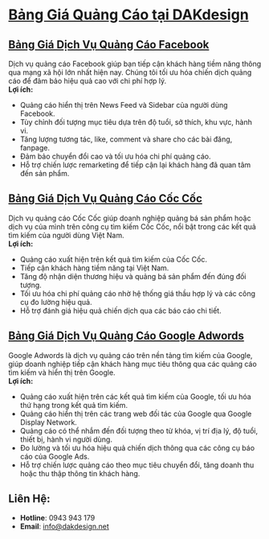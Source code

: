 # [Bảng Giá Quảng Cáo tại DAKdesign](https://www.dakdesign.net/vi/bang-gia/bang-gia-quang-cao/)

## [Bảng Giá Dịch Vụ Quảng Cáo Facebook](https://www.dakdesign.net/bang-gia-dich-vu-quang-cao-facebook/)
Dịch vụ quảng cáo Facebook giúp bạn tiếp cận khách hàng tiềm năng thông qua mạng xã hội lớn nhất hiện nay. Chúng tôi tối ưu hóa chiến dịch quảng cáo để đảm bảo hiệu quả cao với chi phí hợp lý.  
**Lợi ích:**
- Quảng cáo hiển thị trên News Feed và Sidebar của người dùng Facebook.
- Tùy chỉnh đối tượng mục tiêu dựa trên độ tuổi, sở thích, khu vực, hành vi.
- Tăng lượng tương tác, like, comment và share cho các bài đăng, fanpage.
- Đảm bảo chuyển đổi cao và tối ưu hóa chi phí quảng cáo.
- Hỗ trợ chiến lược remarketing để tiếp cận lại khách hàng đã quan tâm đến sản phẩm.

## [Bảng Giá Dịch Vụ Quảng Cáo Cốc Cốc](https://www.dakdesign.net/bang-gia-dich-vu-quang-cao-coc-coc/)
Dịch vụ quảng cáo Cốc Cốc giúp doanh nghiệp quảng bá sản phẩm hoặc dịch vụ của mình trên công cụ tìm kiếm Cốc Cốc, nổi bật trong các kết quả tìm kiếm của người dùng Việt Nam.  
**Lợi ích:**
- Quảng cáo xuất hiện trên kết quả tìm kiếm của Cốc Cốc.
- Tiếp cận khách hàng tiềm năng tại Việt Nam.
- Tăng độ nhận diện thương hiệu và quảng bá sản phẩm đến đúng đối tượng.
- Tối ưu hóa chi phí quảng cáo nhờ hệ thống giá thầu hợp lý và các công cụ đo lường hiệu quả.
- Hỗ trợ đánh giá hiệu quả chiến dịch qua các báo cáo chi tiết.

## [Bảng Giá Dịch Vụ Quảng Cáo Google Adwords](https://www.dakdesign.net/bang-gia-dich-vu-quang-cao-google-adwords/)
Google Adwords là dịch vụ quảng cáo trên nền tảng tìm kiếm của Google, giúp doanh nghiệp tiếp cận khách hàng mục tiêu thông qua các quảng cáo tìm kiếm và hiển thị trên Google.  
**Lợi ích:**
- Quảng cáo xuất hiện trên các kết quả tìm kiếm của Google, tối ưu hóa thứ hạng trong kết quả tìm kiếm.
- Quảng cáo hiển thị trên các trang web đối tác của Google qua Google Display Network.
- Quảng cáo có thể nhắm đến đối tượng theo từ khóa, vị trí địa lý, độ tuổi, thiết bị, hành vi người dùng.
- Đo lường và tối ưu hóa hiệu quả chiến dịch thông qua các công cụ báo cáo của Google Ads.
- Hỗ trợ chiến lược quảng cáo theo mục tiêu chuyển đổi, tăng doanh thu hoặc thu thập thông tin khách hàng.

## Liên Hệ:
- **Hotline**: 0943 943 179
- **Email**: info@dakdesign.net
